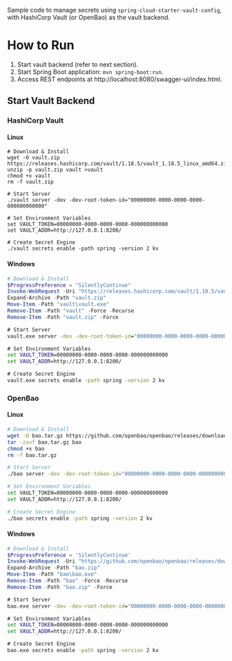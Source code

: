 Sample code to manage secrets using `spring-cloud-starter-vault-config`, with HashiCorp Vault (or OpenBao) as the
vault backend.

How to Run
====================

1. Start vault backend (refer to next section).
2. Start Spring Boot application: `mvn spring-boot:run`.
3. Access REST endpoints at http://localhost:8080/swagger-ui/index.html.

Start Vault Backend
--------------------

### HashiCorp Vault

#### Linux

```shell
# Download & Install
wget -O vault.zip https://releases.hashicorp.com/vault/1.18.5/vault_1.18.5_linux_amd64.zip
unzip -p vault.zip vault >vault
chmod +x vault
rm -f vault.zip

# Start Server
./vault server -dev -dev-root-token-id="00000000-0000-0000-0000-000000000000"

# Set Environment Variables
set VAULT_TOKEN=00000000-0000-0000-0000-000000000000
set VAULT_ADDR=http://127.0.0.1:8200/

# Create Secret Engine
./vault secrets enable -path spring -version 2 kv
```

#### Windows

```powershell
# Download & Install
$ProgressPreference = "SilentlyContinue"
Invoke-WebRequest -Uri "https://releases.hashicorp.com/vault/1.18.5/vault_1.18.5_windows_amd64.zip" -OutFile "vault.zip"
Expand-Archive -Path "vault.zip"
Move-Item -Path "vault\vault.exe"
Remove-Item -Path "vault" -Force -Recurse
Remove-Item -Path "vault.zip" -Force
```

```bat
# Start Server
vault.exe server -dev -dev-root-token-id="00000000-0000-0000-0000-000000000000"

# Set Environment Variables
set VAULT_TOKEN=00000000-0000-0000-0000-000000000000
set VAULT_ADDR=http://127.0.0.1:8200/

# Create Secret Engine
vault.exe secrets enable -path spring -version 2 kv
```

### OpenBao

#### Linux

```sh
# Download & Install
wget -O bao.tar.gz https://github.com/openbao/openbao/releases/download/v2.1.1/bao_2.1.1_Linux_x86_64.tar.gz
tar -zxvf bao.tar.gz bao
chmod +x bao
rm -f bao.tar.gz

# Start Server
./bao server -dev -dev-root-token-id="00000000-0000-0000-0000-000000000000"

# Set Environment Variables
set VAULT_TOKEN=00000000-0000-0000-0000-000000000000
set VAULT_ADDR=http://127.0.0.1:8200/

# Create Secret Engine
./bao secrets enable -path spring -version 2 kv
```

#### Windows

```powershell
# Download & Install
$ProgressPreference = 'SilentlyContinue'
Invoke-WebRequest -Uri "https://github.com/openbao/openbao/releases/download/v2.1.1/bao_2.1.1_Windows_x86_64.zip" -OutFile "bao.zip"
Expand-Archive -Path "bao.zip"
Move-Item -Path "bao\bao.exe"
Remove-Item -Path "bao" -Force -Recurse
Remove-Item -Path "bao.zip" -Force
```

```bat
# Start Server
bao.exe server -dev -dev-root-token-id="00000000-0000-0000-0000-000000000000"

# Set Environment Variables
set VAULT_TOKEN=00000000-0000-0000-0000-000000000000
set VAULT_ADDR=http://127.0.0.1:8200/

# Create Secret Engine
bao.exe secrets enable -path spring -version 2 kv
```
